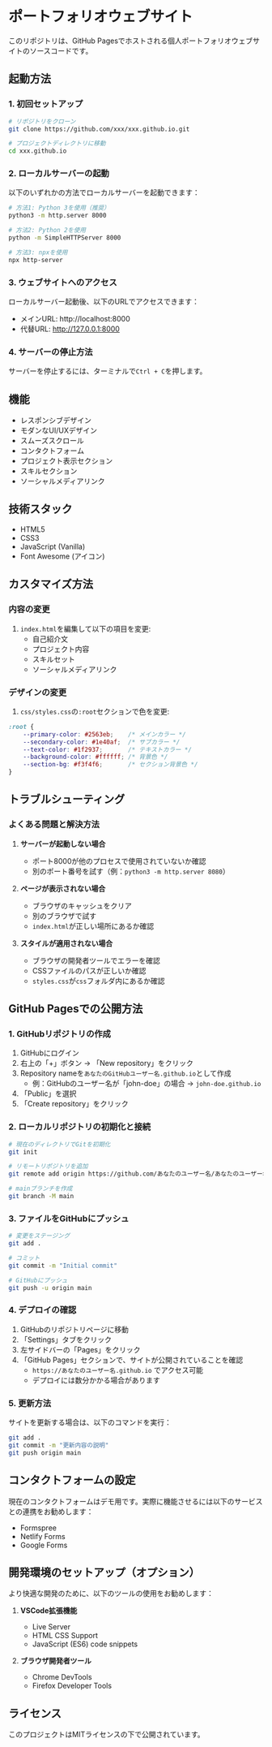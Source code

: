 # ポートフォリオウェブサイト

このリポジトリは、GitHub Pagesでホストされる個人ポートフォリオウェブサイトのソースコードです。

## 起動方法

### 1. 初回セットアップ

```bash
# リポジトリをクローン
git clone https://github.com/xxx/xxx.github.io.git

# プロジェクトディレクトリに移動
cd xxx.github.io
```

### 2. ローカルサーバーの起動

以下のいずれかの方法でローカルサーバーを起動できます：

```bash
# 方法1: Python 3を使用（推奨）
python3 -m http.server 8000

# 方法2: Python 2を使用
python -m SimpleHTTPServer 8000

# 方法3: npxを使用
npx http-server
```

### 3. ウェブサイトへのアクセス

ローカルサーバー起動後、以下のURLでアクセスできます：

- メインURL: http://localhost:8000
- 代替URL: http://127.0.0.1:8000

### 4. サーバーの停止方法

サーバーを停止するには、ターミナルで`Ctrl + C`を押します。

## 機能

- レスポンシブデザイン
- モダンなUI/UXデザイン
- スムーズスクロール
- コンタクトフォーム
- プロジェクト表示セクション
- スキルセクション
- ソーシャルメディアリンク

## 技術スタック

- HTML5
- CSS3
- JavaScript (Vanilla)
- Font Awesome (アイコン)

## カスタマイズ方法

### 内容の変更

1. `index.html`を編集して以下の項目を変更:
   - 自己紹介文
   - プロジェクト内容
   - スキルセット
   - ソーシャルメディアリンク

### デザインの変更

1. `css/styles.css`の`:root`セクションで色を変更:
```css
:root {
    --primary-color: #2563eb;    /* メインカラー */
    --secondary-color: #1e40af;  /* サブカラー */
    --text-color: #1f2937;       /* テキストカラー */
    --background-color: #ffffff; /* 背景色 */
    --section-bg: #f3f4f6;       /* セクション背景色 */
}
```

## トラブルシューティング

### よくある問題と解決方法

1. **サーバーが起動しない場合**
   - ポート8000が他のプロセスで使用されていないか確認
   - 別のポート番号を試す（例：`python3 -m http.server 8080`）

2. **ページが表示されない場合**
   - ブラウザのキャッシュをクリア
   - 別のブラウザで試す
   - `index.html`が正しい場所にあるか確認

3. **スタイルが適用されない場合**
   - ブラウザの開発者ツールでエラーを確認
   - CSSファイルのパスが正しいか確認
   - `styles.css`が`css`フォルダ内にあるか確認

## GitHub Pagesでの公開方法

### 1. GitHubリポジトリの作成
1. GitHubにログイン
2. 右上の「+」ボタン → 「New repository」をクリック
3. Repository nameを`あなたのGitHubユーザー名.github.io`として作成
   - 例：GitHubのユーザー名が「john-doe」の場合 → `john-doe.github.io`
4. 「Public」を選択
5. 「Create repository」をクリック

### 2. ローカルリポジトリの初期化と接続
```bash
# 現在のディレクトリでGitを初期化
git init

# リモートリポジトリを追加
git remote add origin https://github.com/あなたのユーザー名/あなたのユーザー名.github.io.git

# mainブランチを作成
git branch -M main
```

### 3. ファイルをGitHubにプッシュ
```bash
# 変更をステージング
git add .

# コミット
git commit -m "Initial commit"

# GitHubにプッシュ
git push -u origin main
```

### 4. デプロイの確認
1. GitHubのリポジトリページに移動
2. 「Settings」タブをクリック
3. 左サイドバーの「Pages」をクリック
4. 「GitHub Pages」セクションで、サイトが公開されていることを確認
   - `https://あなたのユーザー名.github.io` でアクセス可能
   - デプロイには数分かかる場合があります

### 5. 更新方法
サイトを更新する場合は、以下のコマンドを実行：
```bash
git add .
git commit -m "更新内容の説明"
git push origin main
```

## コンタクトフォームの設定

現在のコンタクトフォームはデモ用です。実際に機能させるには以下のサービスとの連携をお勧めします：

- Formspree
- Netlify Forms
- Google Forms

## 開発環境のセットアップ（オプション）

より快適な開発のために、以下のツールの使用をお勧めします：

1. **VSCode拡張機能**
   - Live Server
   - HTML CSS Support
   - JavaScript (ES6) code snippets

2. **ブラウザ開発者ツール**
   - Chrome DevTools
   - Firefox Developer Tools

## ライセンス

このプロジェクトはMITライセンスの下で公開されています。 